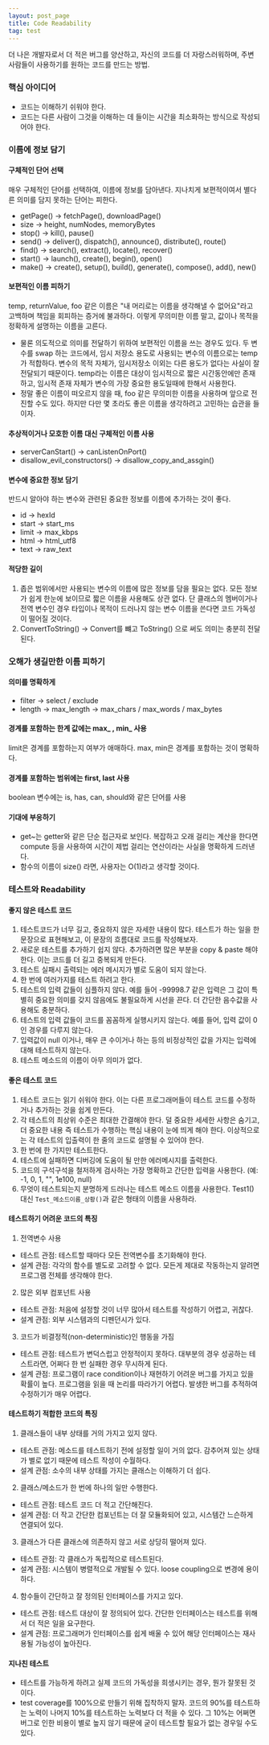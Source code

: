 ```yaml
---
layout: post_page
title: Code Readability
tag: test
---
```


더 나은 개발자로서 더 적은 버그를 양산하고, 자신의 코드를 더 자랑스러워하며, 주변 사람들이 사용하기를 원하는 코드를 만드는 방법.

### 핵심 아이디어
- 코드는 이해하기 쉬워야 한다.
- 코드는 다른 사람이 그것을 이해하는 데 들이는 시간을 최소화하는 방식으로 작성되어야 한다.

### 이름에 정보 담기
#### 구체적인 단어 선택
매우 구체적인 단어를 선택하여, 이름에 정보를 담아낸다. 지나치게 보편적이여서 별다른 의미를 담지 못하는 단어는 피한다.

- getPage() -> fetchPage(), downloadPage()
- size -> height, numNodes, memoryBytes
- stop() -> kill(), pause()
- send() -> deliver(), dispatch(), announce(), distribute(), route()
- find() -> search(), extract(), locate(), recover()
- start() -> launch(), create(), begin(), open()
- make() -> create(), setup(), build(), generate(), compose(), add(), new()

#### 보편적인 이름 피하기
temp, returnValue, foo 같은 이름은 "내 머리로는 이름을 생각해낼 수 없어요"라고 고백하며 책임을 회피하는 증거에 불과하다. 이렇게 무의미한 이름 말고, 값이나 목적을 정확하게 설명하는 이름을 고른다.
 - 물론 의도적으로 의미를 전달하기 위하여 보편적인 이름을 쓰는 경우도 있다. 두 변수를 swap 하는 코드에서, 임시 저장소 용도로 사용되는 변수의 이름으로는 temp가 적합하다. 변수의 목적 자체가, 임시저장소 이외는 다른 용도가 없다는 사실이 잘 전달되기 때문이다. temp라는 이름은 대상이 임시적으로 짧은 시간동안에만 존재하고, 임시적 존재 자체가 변수의 가장 중요한 용도일때에 한해서 사용한다.
 - 정말 좋은 이름이 떠오르지 않을 때, foo 같은 무의미한 이름을 사용하며 앞으로 전진할 수도 있다. 하지만 다만 몇 초라도 좋은 이름을 생각하려고 고민하는 습관을 들이자.

#### 추상적이거나 모호한 이름 대신 구체적인 이름 사용
 - serverCanStart() -> canListenOnPort()
 - disallow_evil_constructors() -> disallow_copy_and_assgin()

#### 변수에 중요한 정보 담기
반드시 알아야 하는 변수와 관련된 중요한 정보를 이름에 추가하는 것이 좋다.
 - id -> hexId
 - start -> start_ms
 - limit -> max_kbps
 - html -> html_utf8
 - text -> raw_text

#### 적당한 길이
1. 좁은 범위에서만 사용되는 변수의 이름에 많은 정보를 담을 필요는 없다. 모든 정보가 쉽게 한눈에 보이므로 짧은 이름을 사용해도 상관 없다. 단 클래스의 멤버이거나 전역 변수인 경우 타입이나 목적이 드러나지 않는 변수 이름을 쓴다면 코드 가독성이 떨어질 것이다.
2. ConvertToString() -> Convert를 뺴고 ToString() 으로 써도 의미는 충분히 전달된다.


### 오해가 생길만한 이름 피하기
#### 의미를 명확하게
 - filter -> select / exclude
 - length -> max_length -> max_chars / max_words / max_bytes

#### 경계를 포함하는 한계 값에는 max_ , min_ 사용
limit은 경계를 포함하는지 여부가 애매하다. max, min은 경계를 포함하는 것이 명확하다.

#### 경계를 포함하는 범위에는 first, last 사용
boolean 변수에는 is, has, can, should와 같은 단어를 사용

#### 기대에 부응하기
 - get~는 getter와 같은 단순 접근자로 보인다. 복잡하고 오래 걸리는 계산을 한다면 compute 등을 사용하여 시간이 제법 걸리는 연산이라는 사실을 명확하게 드러낸다.
 - 함수의 이름이 size() 라면, 사용자는 O(1)라고 생각할 것이다.

### 테스트와 Readability
#### 좋지 않은 테스트 코드
1. 테스트코드가 너무 길고, 중요하지 않은 자세한 내용이 많다. 테스트가 하는 일을 한 문장으로 표현해보고, 이 문장의 흐름대로 코드를 작성해보자.
2. 새로운 테스트를 추가하기 쉽지 않다. 추가하려면 많은 부분을 copy & paste 해야 한다. 이는 코드를 더 길고 중복되게 만든다.
3. 테스트 실패시 출력되는 에러 메시지가 별로 도움이 되지 않는다.
4. 한 번에 여러가지를 테스트 하려고 한다.
5. 테스트의 입력 값들이 심플하지 않다. 예를 들어 -99998.7 같은 입력은 그 값이 특별히 중요한 의미를 갖지 않음에도 불필요하게 시선을 끈다. 더 간단한 음수값을 사용해도 충분하다.
6. 테스트의 입력 값들이 코드를 꼼꼼하게 실행시키지 않는다. 예를 들어, 입력 값이 0인 경우를 다루지 않는다.
7. 입력값이 null 이거나, 매우 큰 수이거나 하는 등의 비정상적인 값을 가지는 입력에 대해 테스트하지 않는다.
8. 테스트 메소드의 이름이 아무 의미가 없다.

#### 좋은 테스트 코드 
1. 테스트 코드는 읽기 쉬워야 한다. 이는 다른 프로그래머들이 테스트 코드를 수정하거나 추가하는 것을 쉽게 만든다.
2. 각 테스트의 최상위 수준은 최대한 간결해야 한다. 덜 중요한 세세한 사항은 숨기고, 더 중요한 내용 즉 테스트가 수행하는 핵심 내용이 눈에 띄게 해야 한다. 이상적으로는 각 테스트의 입출력이 한 줄의 코드로 설명될 수 있어야 한다.
3. 한 번에 한 가지만 테스트한다.
4. 테스트에 실패하면 디버깅에 도움이 될 만한 에러메시지를 출력한다.
5. 코드의 구석구석을 철저하게 검사하는 가장 명확하고 간단한 입력을 사용한다. (예: -1, 0, 1, "", 1e100, null)
6. 무엇이 테스트되는지 분명하게 드러나는 테스트 메소드 이름을 사용한다. Test1() 대신 `Test_메소드이름_상황()`과 같은 형태의 이름을 사용하라.

#### 테스트하기 어려운 코드의 특징
1. 전역변수 사용
 - 테스트 관점: 테스트할 때마다 모든 전역변수를 초기화해야 한다. 
 - 설계 관점: 각각의 함수를 별도로 고려할 수 없다. 모든게 제대로 작동하는지 알려면 프로그램 전체를 생각해야 한다.
2. 많은 외부 컴포넌트 사용
 - 테스트 관점: 처음에 설정할 것이 너무 많아서 테스트를 작성하기 어렵고, 귀찮다.
 - 설계 관점: 외부 시스템과의 디펜던시가 있다.
3. 코드가 비결정적(non-deterministic)인 행동을 가짐
 - 테스트 관점: 테스트가 변덕스럽고 안정적이지 못하다. 대부분의 경우 성공하는 테스트라면, 어쩌다 한 번 실패한 경우 무시하게 된다.
 - 설계 관점: 프로그램이 race condition이나 재현하기 어려운 버그를 가지고 있을 확률이 높다. 프로그램을 읽을 때 논리를 따라가기 어렵다. 발생한 버그를 추적하여 수정하기가 매우 어렵다.

#### 테스트하기 적합한 코드의 특징
1. 클래스들이 내부 상태를 거의 가지고 있지 않다.
 - 테스트 관점: 메소드를 테스트하기 전에 설정할 일이 거의 없다. 감추어져 있는 상태가 별로 없기 때문에 테스트 작성이 수월하다.
 - 설계 관점: 소수의 내부 상태를 가지는 클래스는 이해하기 더 쉽다.
2. 클래스/메소드가 한 번에 하나의 일만 수행한다.
 - 테스트 관점: 테스트 코드 더 적고 간단해진다.
 - 설계 관점: 더 작고 간단한 컴포넌트는 더 잘 모듈화되어 있고, 시스템간 느슨하게 연결되어 있다.
3. 클래스가 다른 클래스에 의존하지 않고 서로 상당히 떨어져 있다.
 - 테스트 관점: 각 클래스가 독립적으로 테스트된다.
 - 설계 관점: 시스템이 병렬적으로 개발될 수 있다. loose coupling으로 변경에 용이하다.
4. 함수들이 간단하고 잘 정의된 인터페이스를 가지고 있다.
 - 테스트 관점: 테스트 대상이 잘 정의되어 있다. 간단한 인터페이스는 테스트를 위해서 더 적은 일을 요구한다.
 - 설계 관점: 프로그래머가 인터페이스를 쉽게 배울 수 있어 해당 인터페이스는 재사용될 가능성이 높아진다.

#### 지나친 테스트
  - 테스트를 가능하게 하려고 실제 코드의 가독성을 희생시키는 경우, 뭔가 잘못된 것이다.
  - test coverage를 100%으로 만들기 위해 집착하지 말자. 코드의 90%를 테스트하는 노력이 나머지 10%를 테스트하는 노력보다 더 적을 수 있다. 그 10%는 어쩌면 버그로 인한 비용이 별로 높지 않기 때문에 굳이 테스트할 필요가 없는 경우일 수도 있다.